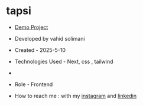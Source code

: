 # tapsi
- [Demo Project](https://tapsi-virid.vercel.app/)

- Developed by vahid solimani

- Created - 2025-5-10

- Technologies Used - Next, css , tailwind 
- 
- Role - Frontend

- How to reach me : with my [instagram](https://instagram.com/vahidsolimani.dev) and [linkedin](https://www.linkedin.com/in/vahid-solimani-33403a333?utm_source=share&utm_campaign=share_via&utm_content=profile&utm_medium=android_app)
